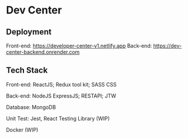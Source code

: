 # Dev Center

## Deployment
Front-end: https://developer-center-v1.netlify.app
Back-end: https://dev-center-backend.onrender.com

## Tech Stack
Front-end: ReactJS; Redux tool kit; SASS CSS

Back-end: NodeJS ExpressJS; RESTAPI; JTW

Database: MongoDB

Unit Test: Jest, React Testing Library (WIP)

Docker (WIP)

